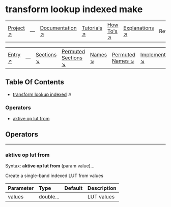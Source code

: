 # transform lookup indexed make

||||||||
|---|---|---|---|---|---|---|
|[Project ↗](../../README.md)|&mdash;|[Documentation ↗](../index.md)|[Tutorials ↗](../tutorials.md)|[How To's ↗](../howtos.md)|[Explanations ↗](../explanations.md)|References|

||||||||
|---|---|---|---|---|---|---|
|[Entry ↗](index.md)|&mdash;|[Sections ↘](index.md#sectree)|[Permuted Sections ↘](bypsections.md)|[Names ↘](byname.md)|[Permuted Names ↘](bypnames.md)|[Implementations ↘](bylang.md)|

## Table Of Contents

  - [transform lookup indexed](transform_lookup_indexed.md) ↗


### Operators

 - [aktive op lut from](#op_lut_from)

## Operators

---
### <a name='op_lut_from'></a> aktive op lut from

Syntax: __aktive op lut from__  (param value)...

Create a single-band indexed LUT from values

|Parameter|Type|Default|Description|
|:---|:---|:---|:---|
|values|double...||LUT values|

